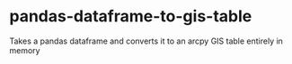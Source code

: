 # pandas-dataframe-to-gis-table
Takes a pandas dataframe and converts it to an arcpy GIS table entirely in memory
